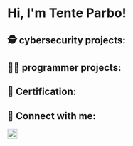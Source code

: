<h1>Hi, I'm Tente Parbo!</h1>

<h2>🕵 cybersecurity projects: </h2>

<h2>👨‍💻 programmer projects: </h2>

<h2>📃 Certification: </h2>
<h2> 🤳 Connect with me:</h2>

[<img align="left" alt="tente-parbo-nsenga | LinkedIn" width="22px" src="https://cdn.jsdelivr.net/npm/simple-icons@v3/icons/linkedin.svg" />][linkedin]

[linkedin]: https://linkedin.com/in/tente-parbo-nsenga

<!--
**Tentensenga1/Tentensenga1** is a ✨ _special_ ✨ repository because its `README.md` (this file) appears on your GitHub profile.

Here are some ideas to get you started:

- 🔭 I’m currently working on ...
- 🌱 I’m currently learning ...
- 👯 I’m looking to collaborate on ...
- 🤔 I’m looking for help with ...
- 💬 Ask me about ...
- 📫 How to reach me: ...
- 😄 Pronouns: ...
- ⚡ Fun fact: ...
-->
